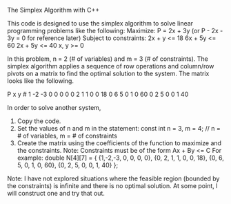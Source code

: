 The Simplex Algorithm with C++

This code is designed to use the simplex algorithm to solve linear programming problems like the following:
Maximize: P = 2x + 3y (or P - 2x - 3y = 0 for reference later)
Subject to constraints:
2x + y <= 18
6x + 5y <= 60
2x + 5y <= 40
x, y >= 0

In this problem, n = 2 (# of variables) and m = 3 (# of constraints).  The simplex algorithm applies a sequence of row operations and column/row pivots on a matrix to find the optimal solution to the system.  The matrix looks like the following.

P   x   y            #
1  -2  -3  0  0  0   0
0   2   1  1  0  0  18
0   6   5  0  1  0  60
0   2   5  0  0  1  40

In order to solve another system, 
1. Copy the code.
2. Set the values of n and m in the statement:     const int n = 3, m = 4;		// n = # of variables, m = # of constraints
3. Create the matrix using the coefficients of the function to maximize and the constraints.  Note:  Constraints must be of the form Ax + By <= C
For example: double N[4][7] = { {1,-2,-3, 0, 0, 0,  0},
				                        {0, 2, 1, 1, 0, 0, 18},
				                        {0, 6, 5, 0, 1, 0, 60},
				                        {0, 2, 5, 0, 0, 1, 40} };
                                
Note:  I have not explored situations where the feasible region (bounded by the constraints) is infinite and there is no optimal solution.  At some point, I will construct one and try that out.  
